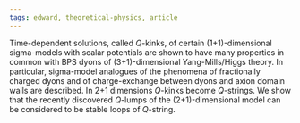 ```yaml
---
tags: edward, theoretical-physics, article
---
```

Time-dependent solutions, called *Q*-kinks, of certain (1+1)-dimensional sigma-models with scalar potentials are shown to have many properties in common with BPS dyons of (3+1)-dimensional Yang-Mills/Higgs theory. In particular, sigma-model analogues of the phenomena of fractionally charged dyons and of charge-exchange between dyons and axion domain walls are described. In 2+1 dimensions *Q*-kinks become *Q*-strings. We show that the recently discovered *Q*-lumps of the (2+1)-dimensional model can be considered to be stable loops of *Q*-string.
